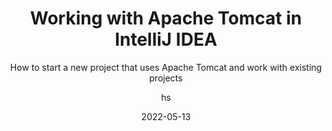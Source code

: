 ---
date: 2022-05-13
title: Working with Apache Tomcat in IntelliJ IDEA
technologies: [tomcat]
topics: [ultimate]
author: hs
subtitle: How to start a new project that uses Apache Tomcat and work with existing projects
thumbnail: ./thumbnail.png
tutorialItems:
  - /tutorials/sharing-project-on-github/introduction-downloading-tomcat/
  - /tutorials/sharing-project-on-github/creating-new-application/
  - /tutorials/sharing-project-on-github/using-existing-application/
  - /tutorials/sharing-project-on-github/working-with-tomcat/
  - /tutorials/sharing-project-on-github/summary-shortcuts/

---